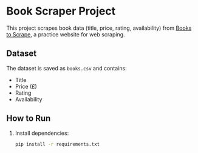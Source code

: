 # Book Scraper Project

This project scrapes book data (title, price, rating, availability) from [Books to Scrape](https://books.toscrape.com/), a practice website for web scraping.

## Dataset
The dataset is saved as `books.csv` and contains:
- Title
- Price (£)
- Rating
- Availability

## How to Run
1. Install dependencies:
   ```bash
   pip install -r requirements.txt
